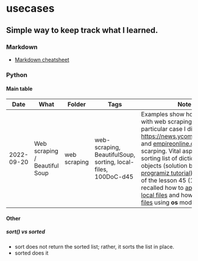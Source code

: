 # usecases
## Simple way to keep track what I learned.



### Markdown
+ [Markdown cheatsheet](https://www.w3schools.io/file/markdown-cheatsheet/)



### Python
#### Main table
| Date | What | Folder | Tags | Note |
--- | --- | --- | --- | --- |
| 2022-09-20 | Web scraping / Beautiful Soup | web scraping | web-scraping, BeautifulSoup, sorting, local-files, 100DoC-d45 | Examples show how to deal with web scraping. In this particular case I did https://news.ycombinator.com/ and [empireonline.com](https://web.archive.org/web/20200518073855/https://www.empireonline.com/movies/features/best-movies-2/) scarping. Vital aspect was sorting list of dictionary objects (solution based on [programiz tutorial](https://www.programiz.com/python-programming/methods/list/sort)). At the end of the lesson 45 (100DoC) I recalled how to [append text in local files](https://codeigo.com/python/append-text-to-a-file) and how to [remove files](https://www.w3schools.com/python/python_file_remove.asp) using **os** module.|

#### Other
##### sort() vs sorted
+ sort does not return the sorted list; rather, it sorts the list in place.
+ sorted does it
